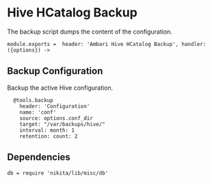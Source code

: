
# Hive HCatalog Backup

The backup script dumps the content of the configuration.

    module.exports =  header: 'Ambari Hive HCatalog Backup', handler: ({options}) ->

## Backup Configuration

Backup the active Hive configuration.

      @tools.backup
        header: 'Configuration'
        name: 'conf'
        source: options.conf_dir
        target: "/var/backups/hive/"
        interval: month: 1
        retention: count: 2

## Dependencies

    db = require 'nikita/lib/misc/db'
